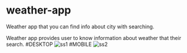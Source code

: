 # weather-app
 Weather app that you can find info about city with searching.


Weather app provides user to know information about weather that their search.
#DESKTOP
![ss1](https://user-images.githubusercontent.com/91954535/209736960-e67113f1-379d-4601-82c0-9953b4afff0c.jpg)
#MOBILE
![ss2](https://user-images.githubusercontent.com/91954535/209736974-ac698b5d-80ec-4710-8288-fa94fe41d63d.jpg)

